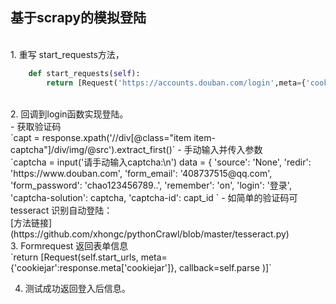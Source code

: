 ## 基于scrapy的模拟登陆
<br>
1. 重写 start_requests方法，

```python
    def start_requests(self):
        return [Request('https://accounts.douban.com/login',meta={'cookiejar':1},callback=self.login)]
```
<br>
2. 回调到login函数实现登陆。<br>
- 获取验证码<br>
`capt = response.xpath('//div[@class="item item-captcha"]/div/img/@src').extract_first()`
- 手动输入并传入参数<br>
`captcha = input('请手动输入captcha:\n')
            data = {
                'source': 'None',
                'redir': 'https://www.douban.com',
                'form_email': '408737515@qq.com',
                'form_password': 'chao123456789..',
                'remember': 'on',
                'login': '登录',
                'captcha-solution': captcha,
                'captcha-id': capt_id
                `
- 如简单的验证码可tesseract 识别自动登陆：<br>
[方法链接](https://github.com/xhongc/pythonCrawl/blob/master/tesseract.py)
<br>
3. Formrequest 返回表单信息<br>
`return [Request(self.start_urls,
                       meta={'cookiejar':response.meta['cookiejar']},
                       callback=self.parse
                       )]`
                       
4. 测试成功返回登入后信息。 <br>
